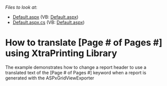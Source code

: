 <!-- default file list -->
*Files to look at*:

* [Default.aspx](./CS/WebSite/Default.aspx) (VB: [Default.aspx](./VB/WebSite/Default.aspx))
* [Default.aspx.cs](./CS/WebSite/Default.aspx.cs) (VB: [Default.aspx](./VB/WebSite/Default.aspx))
<!-- default file list end -->
# How to translate [Page # of Pages #] using XtraPrinting Library


<p>The example demonstrates how to change a report header to use a translated text of the [Page # of Pages #] keyword when a report is generated with the ASPxGridViewExporter</p>

<br/>


